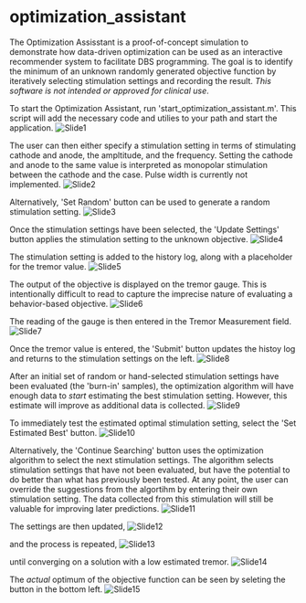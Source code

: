 # optimization_assistant

The Optimization Assisstant is a proof-of-concept simulation to demonstrate how data-driven optimization can be used as an interactive recommender system to facilitate DBS programming. The goal is to identify the minimum of an unknown randomly generated objective function by iteratively selecting stimulation settings and recording the result. *This software is not intended or approved for clinical use*.

To start the Optimization Assistant, run 'start_optimization_assistant.m'. This script will add the necessary code and utilies to your path and start the application.
![Slide1](https://user-images.githubusercontent.com/66339367/111886360-7c1ecd00-89a3-11eb-95e6-cf8071b25924.jpeg)

The user can then either specify a stimulation setting in terms of stimulating cathode and anode, the ampltitude, and the frequency. Setting the cathode and anode to the same value is interpreted as monopolar stimulation between the cathode and the case. Pulse width is currently not implemented.
![Slide2](https://user-images.githubusercontent.com/66339367/111886372-82ad4480-89a3-11eb-86cb-8079bed28544.jpeg)

Alternatively, 'Set Random' button can be used to generate a random stimulation setting.
![Slide3](https://user-images.githubusercontent.com/66339367/111886373-8345db00-89a3-11eb-816c-d084e8e1693f.jpeg)

Once the stimulation settings have been selected, the 'Update Settings' button applies the stimulation setting to the unknown objective.
![Slide4](https://user-images.githubusercontent.com/66339367/111886376-8345db00-89a3-11eb-8564-1f310c2e48ce.jpeg)

The stimulation setting is added to the history log, along with a placeholder for the tremor value.
![Slide5](https://user-images.githubusercontent.com/66339367/111886377-8345db00-89a3-11eb-85c7-341c856356af.jpeg)

The output of the objective is displayed on the tremor gauge. This is intentionally difficult to read to capture the imprecise nature of evaluating a behavior-based objective.
![Slide6](https://user-images.githubusercontent.com/66339367/111886378-83de7180-89a3-11eb-9b90-fe097b90d8f0.jpeg)

The reading of the gauge is then entered in the Tremor Measurement field.
![Slide7](https://user-images.githubusercontent.com/66339367/111886379-83de7180-89a3-11eb-9f0e-87d96b33b85e.jpeg)

Once the tremor value is entered, the 'Submit' button updates the histoy log and returns to the stimulation settings on the left.
![Slide8](https://user-images.githubusercontent.com/66339367/111886380-83de7180-89a3-11eb-9264-e2f2049e04de.jpeg)

After an initial set of random or hand-selected stimulation settings have been evaluated (the 'burn-in' samples), the optimization algorithm will have enough data to *start* estimating the best stimulation setting. However, this estimate will improve as additional data is collected.
![Slide9](https://user-images.githubusercontent.com/66339367/111886381-84770800-89a3-11eb-85d1-2f55dc179318.jpeg)

To immediately test the estimated optimal stimulation setting, select the 'Set Estimated Best' button.
![Slide10](https://user-images.githubusercontent.com/66339367/111886382-84770800-89a3-11eb-8147-e86d2d86348b.jpeg)

Alternatively, the 'Continue Searching' button uses the optimization algorithm to select the next stimulation settings. The algorithm selects stimulation settings that have not been evaluated, but have the potential to do better than what has previously been tested. At any point, the user can override the suggestions from the algortihm by entering their own stimulation setting. The data collected from this stimulation will still be valuable for improving later predictions.
![Slide11](https://user-images.githubusercontent.com/66339367/111886383-84770800-89a3-11eb-9c89-b414bad6e2a4.jpeg)

The settings are then updated,
![Slide12](https://user-images.githubusercontent.com/66339367/111886384-84770800-89a3-11eb-8676-48fb8464a390.jpeg)

and the process is repeated,
![Slide13](https://user-images.githubusercontent.com/66339367/111886385-850f9e80-89a3-11eb-92bc-582fda44b468.jpeg)

until converging on a solution with a low estimated tremor.
![Slide14](https://user-images.githubusercontent.com/66339367/111886386-850f9e80-89a3-11eb-995f-40986fc6a77c.jpeg)

The *actual* optimum of the objective function can be seen by seleting the button in the bottom left.
![Slide15](https://user-images.githubusercontent.com/66339367/111886387-850f9e80-89a3-11eb-94fe-d87b6ebbf320.jpeg)

